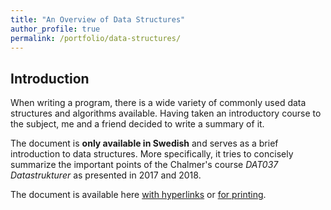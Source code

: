 ```yaml
---
title: "An Overview of Data Structures"
author_profile: true
permalink: /portfolio/data-structures/
---
```


## Introduction
When writing a program, there is a wide variety of commonly used data structures and algorithms available. Having taken an introductory course to the subject, me and a friend decided to write a summary of it. 

The document is **only available in Swedish** and serves as a brief introduction to data structures. More specifically, it tries to concisely summarize the important points of the Chalmer's course *DAT037 Datastrukturer* as presented in 2017 and 2018.

The document is available here [with hyperlinks](/assets/docs/datastrukturer_sammanfattning.pdf) or [for printing](/assets/docs/datastrukturer-printing-version.pdf).